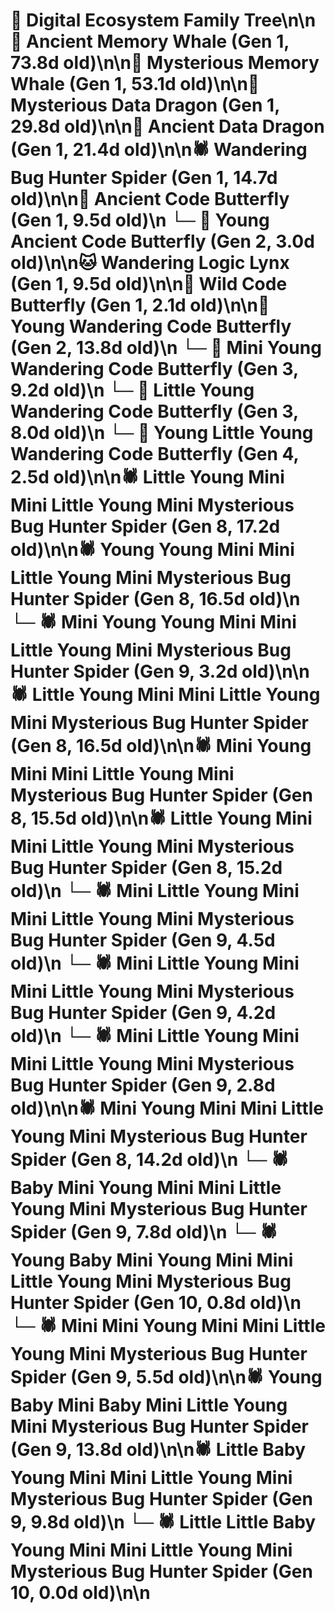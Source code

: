 # 🌳 Digital Ecosystem Family Tree\n\n🐋 Ancient Memory Whale (Gen 1, 73.8d old)\n\n🐋 Mysterious Memory Whale (Gen 1, 53.1d old)\n\n🐉 Mysterious Data Dragon (Gen 1, 29.8d old)\n\n🐉 Ancient Data Dragon (Gen 1, 21.4d old)\n\n🕷️ Wandering Bug Hunter Spider (Gen 1, 14.7d old)\n\n🦋 Ancient Code Butterfly (Gen 1, 9.5d old)\n  └─ 🦋 Young Ancient Code Butterfly (Gen 2, 3.0d old)\n\n🐱 Wandering Logic Lynx (Gen 1, 9.5d old)\n\n🦋 Wild Code Butterfly (Gen 1, 2.1d old)\n\n🦋 Young Wandering Code Butterfly (Gen 2, 13.8d old)\n  └─ 🦋 Mini Young Wandering Code Butterfly (Gen 3, 9.2d old)\n  └─ 🦋 Little Young Wandering Code Butterfly (Gen 3, 8.0d old)\n    └─ 🦋 Young Little Young Wandering Code Butterfly (Gen 4, 2.5d old)\n\n🕷️ Little Young Mini Mini Little Young Mini Mysterious Bug Hunter Spider (Gen 8, 17.2d old)\n\n🕷️ Young Young Mini Mini Little Young Mini Mysterious Bug Hunter Spider (Gen 8, 16.5d old)\n  └─ 🕷️ Mini Young Young Mini Mini Little Young Mini Mysterious Bug Hunter Spider (Gen 9, 3.2d old)\n\n🕷️ Little Young Mini Mini Little Young Mini Mysterious Bug Hunter Spider (Gen 8, 16.5d old)\n\n🕷️ Mini Young Mini Mini Little Young Mini Mysterious Bug Hunter Spider (Gen 8, 15.5d old)\n\n🕷️ Little Young Mini Mini Little Young Mini Mysterious Bug Hunter Spider (Gen 8, 15.2d old)\n  └─ 🕷️ Mini Little Young Mini Mini Little Young Mini Mysterious Bug Hunter Spider (Gen 9, 4.5d old)\n  └─ 🕷️ Mini Little Young Mini Mini Little Young Mini Mysterious Bug Hunter Spider (Gen 9, 4.2d old)\n  └─ 🕷️ Mini Little Young Mini Mini Little Young Mini Mysterious Bug Hunter Spider (Gen 9, 2.8d old)\n\n🕷️ Mini Young Mini Mini Little Young Mini Mysterious Bug Hunter Spider (Gen 8, 14.2d old)\n  └─ 🕷️ Baby Mini Young Mini Mini Little Young Mini Mysterious Bug Hunter Spider (Gen 9, 7.8d old)\n    └─ 🕷️ Young Baby Mini Young Mini Mini Little Young Mini Mysterious Bug Hunter Spider (Gen 10, 0.8d old)\n  └─ 🕷️ Mini Mini Young Mini Mini Little Young Mini Mysterious Bug Hunter Spider (Gen 9, 5.5d old)\n\n🕷️ Young Baby Mini Baby Mini Little Young Mini Mysterious Bug Hunter Spider (Gen 9, 13.8d old)\n\n🕷️ Little Baby Young Mini Mini Little Young Mini Mysterious Bug Hunter Spider (Gen 9, 9.8d old)\n  └─ 🕷️ Little Little Baby Young Mini Mini Little Young Mini Mysterious Bug Hunter Spider (Gen 10, 0.0d old)\n\n
